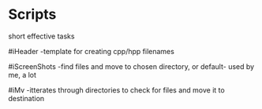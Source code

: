# Scripts
short effective tasks

#iHeader
-template for creating cpp/hpp filenames

#iScreenShots
-find files and move to chosen directory, or default- used by me, a lot

#iMv
-itterates through directories to check for files and move it to destination
